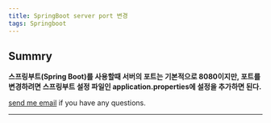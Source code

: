 ```yaml
---
title: SpringBoot server port 변경
tags: Springboot
---
```


## Summry  

**스프링부트(Spring Boot)를 사용할때 서버의 포트는 기본적으로 8080이지만, 포트를 변경하려면 스프링부트 설정 파일인 application.properties에 설정을 추가하면 된다.**  

[send me email](mailto:jewel7492@gmail.com) if you have any questions.

<!--more-->

---
